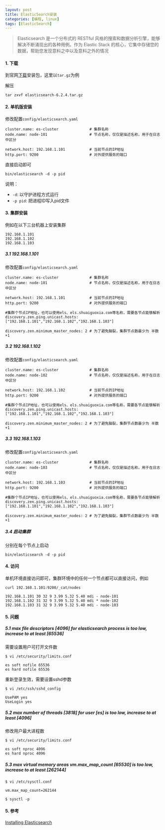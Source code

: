 ```yaml
---
layout: post
title: ElasticSearch安装
categories: [编程, linux]
tags: [ElasticSearch]
---
```



> Elasticsearch 是一个分布式的 RESTful 风格的搜索和数据分析引擎，能够解决不断涌现出的各种用例。作为 Elastic Stack 的核心，它集中存储您的数据，帮助您发现意料之中以及意料之外的情况

#### 1. 下载

到官网[下载](https://www.elastic.co/cn/downloads/elasticsearch)安装包，这里以`tar.gz`为例

解压
```
tar zxvf elasticsearch-6.2.4.tar.gz

```

#### 2. 单机版安装

修改配置`config/elasticsearch.yaml`

```
cluster.name: es-cluster              # 集群名称
node.name: node-101                   # 节点名称，仅仅是描述名称，用于在日志中区分

network.host: 192.168.1.101           # 当前节点的IP地址
http.port: 9200                       # 对外提供服务的端口

```

直接启动即可

```
bin/elasticsearch -d -p pid
```

说明：

* `-d`: 以守护进程方式运行
* `-p pid`: 把进程ID写入pid文件

#### 3. 集群安装

例如在以下三台机器上安装集群

```
192.168.1.101
192.168.1.102
192.168.1.103
```


##### 3.1 192.168.1.101
修改配置`config/elasticsearch.yaml`

```
cluster.name: es-cluster              # 集群名称
node.name: node-101                   # 节点名称，仅仅是描述名称，用于在日志中区分

network.host: 192.168.1.101           # 当前节点的IP地址
http.port: 9200                       # 对外提供服务的端口

#集群个节点IP地址，也可以使用els、els.shuaiguoxia.com等名称，需要各节点能够解析
discovery.zen.ping.unicast.hosts: ["192.168.1.101","192.168.1.102","192.168.1.103"]

discovery.zen.minimum_master_nodes: 2 # 为了避免脑裂，集群节点数最少为 半数+1
```

##### 3.2 192.168.1.102
修改配置`config/elasticsearch.yaml`

```
cluster.name: es-cluster              # 集群名称
node.name: node-102                   # 节点名称，仅仅是描述名称，用于在日志中区分

network.host: 192.168.1.102           # 当前节点的IP地址
http.port: 9200                       # 对外提供服务的端口

#集群个节点IP地址，也可以使用els、els.shuaiguoxia.com等名称，需要各节点能够解析
discovery.zen.ping.unicast.hosts: ["192.168.1.101","192.168.1.102","192.168.1.103"]

discovery.zen.minimum_master_nodes: 2 # 为了避免脑裂，集群节点数最少为 半数+1
```


##### 3.3 192.168.1.103
修改配置`config/elasticsearch.yaml`

```
cluster.name: es-cluster              # 集群名称
node.name: node-103                   # 节点名称，仅仅是描述名称，用于在日志中区分

network.host: 192.168.1.103           # 当前节点的IP地址
http.port: 9200                       # 对外提供服务的端口

#集群个节点IP地址，也可以使用els、els.shuaiguoxia.com等名称，需要各节点能够解析
discovery.zen.ping.unicast.hosts: ["192.168.1.101","192.168.1.102","192.168.1.103"]

discovery.zen.minimum_master_nodes: 2 # 为了避免脑裂，集群节点数最少为 半数+1
```

##### 3.4 启动集群

分别在每个节点上启动

```
bin/elasticsearch -d -p pid
```

#### 4. 访问

单机环境直接访问即可，集群环境中的任何一个节点都可以直接访问，例如

```
curl 192.168.1.101:9200/_cat/nodes

192.168.1.101 30 32 9 3.99 5.32 5.40 mdi - node-101
192.168.1.102 31 32 9 3.99 5.32 5.40 mdi * node-102
192.168.1.103 31 32 9 3.99 5.32 5.40 mdi - node-103
```

#### 5. 问题

##### 5.1 max file descriptors [4096] for elasticsearch process is too low, increase to at least [65536]

需要设置用户可打开文件数

```
$ vi /etc/security/limits.conf

es soft nofile 65536
es hard nofile 65536

```

重新登录生效，需要设置sshd参数

```
$ vi /etc/ssh/sshd_config

UsePAM yes
UseLogin yes
```

##### 5.2 max number of threads [3818] for user [es] is too low, increase to at least [4096]

修改用户最大进程数

```
$ vi /etc/security/limits.conf

es soft nproc 4096
es hard nproc 4096

```

##### 5.3 max virtual memory areas vm.max_map_count [65530] is too low, increase to at least [262144]

```
$ vi /etc/sysctl.conf

vm.max_map_count=262144

$ sysctl -p
```

#### 5. 参考

[Installing Elasticsearch](https://www.elastic.co/guide/en/elasticsearch/reference/current/install-elasticsearch.html)